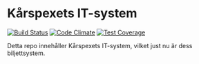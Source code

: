 # Kårspexets IT-system
[![Build Status](https://semaphoreci.com/api/v1/projects/77599d4a-92c6-4a85-b54f-3774f78321b0/678193/badge.svg)](https://semaphoreci.com/frost/karspexet)
[![Code Climate](https://codeclimate.com/github/Karspexet/Karspexet/badges/gpa.svg)](https://codeclimate.com/github/Karspexet/Karspexet)
[![Test Coverage](https://codeclimate.com/github/Karspexet/Karspexet/badges/coverage.svg)](https://codeclimate.com/github/Karspexet/Karspexet/coverage)


Detta repo innehåller Kårspexets IT-system, vilket just nu är dess
biljettsystem.
